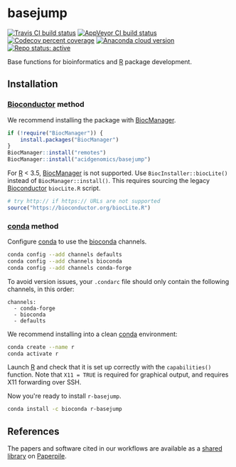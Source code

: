 # basejump

[![Travis CI build status](https://travis-ci.org/acidgenomics/basejump.svg?branch=master)](https://travis-ci.org/acidgenomics/basejump)
[![AppVeyor CI build status](https://ci.appveyor.com/api/projects/status/007vq15089ukn6ej/branch/master?svg=true)](https://ci.appveyor.com/project/mjsteinbaugh/basejump/branch/master)
[![Codecov percent coverage](https://codecov.io/gh/acidgenomics/basejump/branch/master/graph/badge.svg)](https://codecov.io/gh/acidgenomics/basejump)
[![Anaconda cloud version](https://anaconda.org/bioconda/r-basejump/badges/version.svg)](https://anaconda.org/bioconda/r-basejump)
[![Repo status: active](https://www.repostatus.org/badges/latest/active.svg)](https://www.repostatus.org/#active)

Base functions for bioinformatics and [R][] package development.

## Installation

### [Bioconductor][] method

We recommend installing the package with [BiocManager][].

```r
if (!require("BiocManager")) {
    install.packages("BiocManager")
}
BiocManager::install("remotes")
BiocManager::install("acidgenomics/basejump")
```

For [R][] < 3.5, [BiocManager][] is not supported. Use `BiocInstaller::biocLite()` instead of `BiocManager::install()`. This requires sourcing the legacy [Bioconductor][] `biocLite.R` script.

```r
# try http:// if https:// URLs are not supported
source("https://bioconductor.org/biocLite.R")
```

### [conda][] method

Configure [conda][] to use the [bioconda][] channels.

```bash
conda config --add channels defaults
conda config --add channels bioconda
conda config --add channels conda-forge
```

To avoid version issues, your `.condarc` file should only contain the following channels, in this order:

```
channels:
  - conda-forge
  - bioconda
  - defaults
```

We recommend installing into a clean [conda][] environment:

```bash
conda create --name r
conda activate r
```

Launch [R][] and check that it is set up correctly with the `capabilities()` function. Note that `X11 = TRUE` is required for graphical output, and requires X11 forwarding over SSH.

Now you're ready to install `r-basejump`.

```bash
conda install -c bioconda r-basejump
```

## References

The papers and software cited in our workflows are available as a [shared library](https://paperpile.com/shared/agxufd) on [Paperpile][].

[bioconda]: https://bioconda.github.io/
[BiocManager]: https://cran.r-project.org/package=BiocManager
[Bioconductor]: https://bioconductor.org/
[conda]: https://conda.io/
[Paperpile]: https://paperpile.com/
[R]: https://www.r-project.org/
